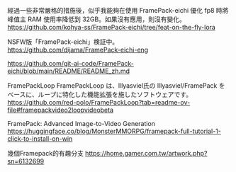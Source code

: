經過一些非常嚴格的措施後，似乎我能夠在使用 FramePack-eichi 優化 fp8 時將峰值主 RAM 使用率降低到 32GB。如果沒有應用，則沒有變化。
https://github.com/kohya-ss/FramePack-eichi/tree/feat-on-the-fly-lora

NSFW版「FramePack-eichi」検証中。
https://github.com/dijama/FramePack-eichi-eng

https://github.com/git-ai-code/FramePack-eichi/blob/main/README/README_zh.md

FramePackLoop  FramePackLoop は、lllyasviel氏の lllyasviel/FramePack をベースに、ループに特化した機能拡張を施したソフトウェアです。
https://github.com/red-polo/FramePackLoop?tab=readme-ov-file#framepackvideo2loopvideobeta


FramePack: Advanced Image-to-Video Generation
https://huggingface.co/blog/MonsterMMORPG/framepack-full-tutorial-1-click-to-install-on-win

幾個Framepack的有趣分支
https://home.gamer.com.tw/artwork.php?sn=6132699


